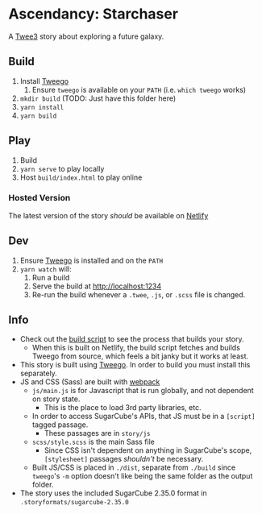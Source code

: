 # Ascendancy: Starchaser

A [Twee3](https://github.com/iftechfoundation/twine-specs/blob/master/twee-3-specification.md) story about exploring a future galaxy.

## Build

1. Install [Tweego](https://www.motoslave.net/tweego/)
   1. Ensure `tweego` is available on your `PATH` (i.e. `which tweego` works)
2. `mkdir build` (TODO: Just have this folder here)
3. `yarn install` 
4. `yarn build`

## Play

1. Build
2. `yarn serve` to play locally
3. Host `build/index.html` to play online

### Hosted Version

The latest version of the story _should_ be available on [Netlify](https://condescending-montalcini-218035.netlify.app/)

## Dev

1. Ensure [Tweego](https://www.motoslave.net/tweego/) is installed and on the `PATH`
2. `yarn watch` will:
   1. Run a build
   2. Serve the build at <http://localhost:1234>
   3. Re-run the build whenever a `.twee`, `.js`, or `.scss` file is changed.

## Info

- Check out the [build script](build.js) to see the process that builds your story.
  - When this is built on Netlify, the build script fetches and builds Tweego from source, which feels a bit janky but it works at least.
- This story is built using [Tweego](https://www.motoslave.net/tweego/). In order to build you must install this separately.
- JS and CSS (Sass) are built with [webpack](https://webpack.js.org/)
  - `js/main.js` is for Javascript that is run globally, and not dependent on story state.
    - This is the place to load 3rd party libraries, etc.
  - In order to access SugarCube's APIs, that JS must be in a `[script]` tagged passage.
    - These passages are in `story/js`
  - `scss/style.scss` is the main Sass file
    - Since CSS isn't dependent on anything in SugarCube's scope, `[stylesheet]` passages _shouldn't_ be necessary.
  - Built JS/CSS is placed in `./dist`, separate from `./build` since `tweego`'s `-m` option doesn't like being the same folder as the output folder.
- The story uses the included SugarCube 2.35.0 format in `.storyformats/sugarcube-2.35.0`
